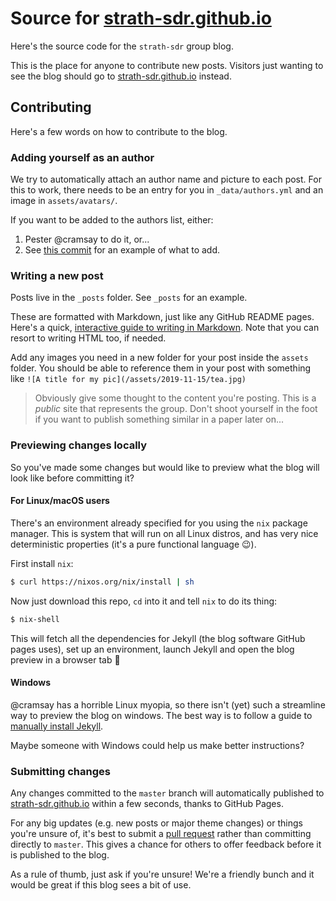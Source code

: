 # Source for [strath-sdr.github.io](https://strath-sdr.github.io)

Here's the source code for the `strath-sdr` group blog. 

This is the place for anyone to contribute new posts. Visitors just wanting to
see the blog should go to [strath-sdr.github.io](https://strath-sdr.github.io)
instead.


## Contributing

Here's a few words on how to contribute to the blog.


### Adding yourself as an author

We try to automatically attach an author name and picture to each post. For this
to work, there needs to be an entry for you in `_data/authors.yml` and an image
in `assets/avatars/`.

If you want to be added to the authors list, either:

  1. Pester @cramsay to do it, or...
  2. See [this
     commit](https://github.com/strath-sdr/commit/7edc863856d0d3ab416d1a84f5e54ec906d71ba7)
     for an example of what to add.


### Writing a new post

Posts live in the `_posts` folder. See `_posts` for an example.

These are formatted with Markdown, just like any GitHub README pages. Here's a
quick, [interactive guide to writing in
Markdown](https://www.markdowntutorial.com/). Note that you can resort to
writing HTML too, if needed.

Add any images you need in a new folder for your post inside the `assets`
folder. You should be able to reference them in your post with something like
`![A title for my pic](/assets/2019-11-15/tea.jpg)`

> Obviously give some thought to the content you're posting. This is a *public*
> site that represents the group. Don't shoot yourself in the foot if you want
> to publish something similar in a paper later on...


### Previewing changes locally

So you've made some changes but would like to preview what the blog will look
like before committing it?

#### For Linux/macOS users

There's an environment already specified for you using the `nix` package
manager. This is system that will run on all Linux distros, and has very nice
deterministic properties (it's a pure functional language 😉).

First install `nix`:

```bash
$ curl https://nixos.org/nix/install | sh
```

Now just download this repo, `cd` into it and tell `nix` to do its thing:

```bash
$ nix-shell
```

This will fetch all the dependencies for Jekyll (the blog software GitHub pages
uses), set up an environment, launch Jekyll and open the blog preview in a
browser tab 🎉

#### Windows

@cramsay has a horrible Linux myopia, so there isn't (yet) such a streamline way
to preview the blog on windows. The best way is to follow a guide to [manually
install Jekyll](https://jekyllrb.com/docs/installation/windows/).

Maybe someone with Windows could help us make better instructions?


### Submitting changes

Any changes committed to the `master` branch will automatically published to
[strath-sdr.github.io](https://strath-sdr.github.io) within a few seconds,
thanks to GitHub Pages.

For any big updates (e.g. new posts or major theme changes) or things you're
unsure of, it's best to submit a [pull
request](https://help.github.com/en/github/collaborating-with-issues-and-pull-requests/about-pull-requests)
rather than committing directly to `master`. This gives a chance for others to
offer feedback before it is published to the blog.

As a rule of thumb, just ask if you're unsure! We're a friendly bunch and it
would be great if this blog sees a bit of use.
